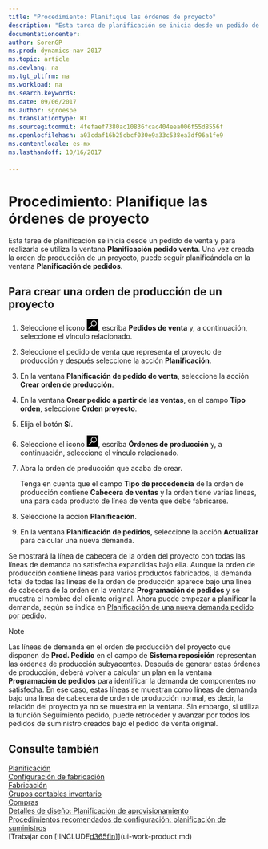 ```yaml
---
title: "Procedimiento: Planifique las órdenes de proyecto"
description: "Esta tarea de planificación se inicia desde un pedido de venta y utiliza la ventana **Planificación pedido venta**. Una vez creada la orden de producción de un proyecto, puede seguir planificándola en la ventana **Planificación de pedidos**."
documentationcenter: 
author: SorenGP
ms.prod: dynamics-nav-2017
ms.topic: article
ms.devlang: na
ms.tgt_pltfrm: na
ms.workload: na
ms.search.keywords: 
ms.date: 09/06/2017
ms.author: sgroespe
ms.translationtype: HT
ms.sourcegitcommit: 4fefaef7380ac10836fcac404eea006f55d8556f
ms.openlocfilehash: a03cdaf16b25cbcf030e9a33c538ea3df96a1fe9
ms.contentlocale: es-mx
ms.lasthandoff: 10/16/2017

---
```

# <a name="how-to-plan-project-orders"></a>Procedimiento: Planifique las órdenes de proyecto
Esta tarea de planificación se inicia desde un pedido de venta y para realizarla se utiliza la ventana **Planificación pedido venta**. Una vez creada la orden de producción de un proyecto, puede seguir planificándola en la ventana **Planificación de pedidos**.  

## <a name="to-create-a-project-production-order"></a>Para crear una orden de producción de un proyecto  

1.  Seleccione el icono ![Buscar página o informe](media/ui-search/search_small.png "icono Buscar página o informe"), escriba **Pedidos de venta** y, a continuación, seleccione el vínculo relacionado.  
2.  Seleccione el pedido de venta que representa el proyecto de producción y después seleccione la acción **Planificación**.  
4.  En la ventana **Planificación de pedido de venta**, seleccione la acción **Crear orden de producción**.  
5.  En la ventana **Crear pedido a partir de las ventas**, en el campo **Tipo orden**, seleccione **Orden proyecto**.  
6.  Elija el botón **Sí**.  
7.  Seleccione el icono ![Buscar página o informe](media/ui-search/search_small.png "icono Buscar página o informe"), escriba **Órdenes de producción** y, a continuación, seleccione el vínculo relacionado.
8. Abra la orden de producción que acaba de crear.  

    Tenga en cuenta que el campo **Tipo de procedencia** de la orden de producción contiene **Cabecera de ventas** y la orden tiene varias líneas, una para cada producto de línea de venta que debe fabricarse.  
9. Seleccione la acción **Planificación**.
10. En la ventana **Planificación de pedidos**, seleccione la acción **Actualizar** para calcular una nueva demanda.  

Se mostrará la línea de cabecera de la orden del proyecto con todas las líneas de demanda no satisfecha expandidas bajo ella. Aunque la orden de producción contiene líneas para varios productos fabricados, la demanda total de todas las líneas de la orden de producción aparece bajo una línea de cabecera de la orden en la ventana **Programación de pedidos** y se muestra el nombre del cliente original. Ahora puede empezar a planificar la demanda, según se indica en [Planificación de una nueva demanda pedido por pedido](production-how-to-plan-for-new-demand.md).  

> [!NOTE]  
>  Las líneas de demanda en el orden de producción del proyecto que disponen de **Prod. Pedido** en el campo de **Sistema reposición** representan las órdenes de producción subyacentes. Después de generar estas órdenes de producción, deberá volver a calcular un plan en la ventana **Programación de pedidos** para identificar la demanda de componentes no satisfecha. En ese caso, estas líneas se muestran como líneas de demanda bajo una línea de cabecera de orden de producción normal, es decir, la relación del proyecto ya no se muestra en la ventana. Sin embargo, si utiliza la función Seguimiento pedido, puede retroceder y avanzar por todos los pedidos de suministro creados bajo el pedido de venta original.  

## <a name="see-also"></a>Consulte también
[Planificación](production-planning.md)   
[Configuración de fabricación](production-configure-production-processes.md)  
[Fabricación](production-manage-manufacturing.md)    
[Grupos contables inventario](inventory-manage-inventory.md)  
[Compras](purchasing-manage-purchasing.md)  
[Detalles de diseño: Planificación de aprovisionamiento](design-details-supply-planning.md)   
[Procedimientos recomendados de configuración: planificación de suministros](setup-best-practices-supply-planning.md)  
[Trabajar con [!INCLUDE[d365fin](includes/d365fin_md.md)]](ui-work-product.md)

